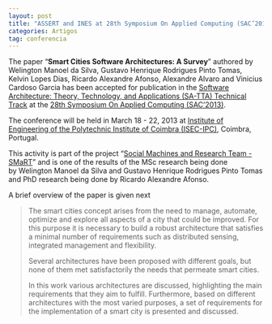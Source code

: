 ```yaml
---
layout: post
title: "ASSERT and INES at 28th Symposium On Applied Computing (SAC’2013)"
categories: Artigos
tag: conferencia
---
```


The paper “**Smart Cities Software Architectures: A Survey**”&nbsp;authored by Welington Manoel da Silva, Gustavo Henrique Rodrigues Pinto Tomas, Kelvin Lopes Dias, Ricardo Alexandre Afonso, Alexandre Alvaro and&nbsp;Vinicius Cardoso Garcia&nbsp;has been accepted for publication in the&nbsp;[Software Architecture: Theory, Technology, and Applications (SA-TTA)&nbsp;Technical Track](http://dinamico2.unibg.it/sa-tta/ "SAC 2013 Track on Software Architecture: Theory, Technology, and Applications (SA-TTA)")&nbsp;at the&nbsp;[28th Symposium On Applied Computing (SAC’2013)](http://www.acm.org/conferences/sac/sac2013/ "28th Symposium On Applied Computing").

The conference will be held in March 18 - 22, 2013 at&nbsp;[Institute of Engineering of the Polytechnic Institute of Coimbra (ISEC-IPC)](http://www.isec.pt/en/),&nbsp;Coimbra, Portugal.

This activity is part of the project “[Social Machines and Research Team - SMaRT](http://www.ines.org.br/?p=502)” and is one of the results of the MSc research being done by&nbsp;Welington Manoel da Silva and Gustavo Henrique Rodrigues Pinto Tomas and PhD research being done by Ricardo Alexandre Afonso.

A brief overview of the paper is given next

> The smart cities concept arises from the need to manage, automate, optimize and explore all aspects of a city that could be improved. For this purpose it is necessary to build a robust architecture that satisfies a minimal number of requirements such as distributed sensing, integrated management and flexibility.
> 
> Several architectures have been proposed with different goals, but none of them met satisfactorily the needs that permeate smart cities.
> 
> In this work various architectures are discussed, highlighting the main requirements that they aim to fulfill. Furthermore, based on different architectures with the most varied purposes, a set of requirements for the implementation of a smart city is presented and discussed.